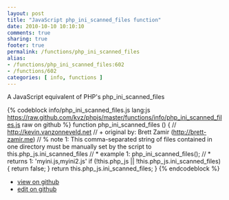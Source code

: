 ```yaml
---
layout: post
title: "JavaScript php_ini_scanned_files function"
date: 2010-10-10 10:10:10
comments: true
sharing: true
footer: true
permalink: /functions/php_ini_scanned_files
alias:
- /functions/php_ini_scanned_files:602
- /functions/602
categories: [ info, functions ]
---
```

A JavaScript equivalent of PHP's php_ini_scanned_files
<!-- more -->
{% codeblock info/php_ini_scanned_files.js lang:js https://raw.github.com/kvz/phpjs/master/functions/info/php_ini_scanned_files.js raw on github %}
function php_ini_scanned_files () {
    // http://kevin.vanzonneveld.net
    // +   original by: Brett Zamir (http://brett-zamir.me)
    // %        note 1: This comma-separated string of files contained in one directory must be manually set by the script to this.php_js.ini_scanned_files
    // *     example 1: php_ini_scanned_files();
    // *     returns 1: 'myini.js,myini2.js'
    if (!this.php_js || !this.php_js.ini_scanned_files) {
        return false;
    }
    return this.php_js.ini_scanned_files;
}
{% endcodeblock %}
<ul>
 <li><a href="https://github.com/kvz/phpjs/blob/master/functions/info/php_ini_scanned_files.js">view on github</a></li>
 <li><a href="https://github.com/kvz/phpjs/edit/master/functions/info/php_ini_scanned_files.js">edit on github</a></li>
</ul>
